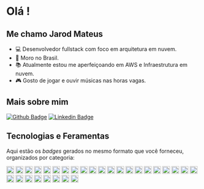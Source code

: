 # Olá !
## Me chamo Jarod Mateus

- :computer: Desenvolvedor fullstack com foco em arquitetura em nuvem.
- :house_with_garden: Moro no Brasil.
- :books: Atualmente estou me aperfeiçoando em AWS e Infraestrutura em nuvem.
- :video_game: Gosto de jogar e ouvir músicas nas horas vagas.


## Mais sobre mim
[![Github Badge](https://img.shields.io/badge/-Github-000?style=flat-square&logo=Github&logoColor=white&link=https://github.com/jarodsim)](https://github.com/jarodsim)
[![Linkedin Badge](https://img.shields.io/badge/-LinkedIn-blue?style=flat-square&logo=Linkedin&logoColor=white&link=https://www.linkedin.com/in/jarodcavalcante/)](https://www.linkedin.com/in/jarodcavalcante/)

## Tecnologias e Feramentas
Aqui estão os *badges* gerados no mesmo formato que você forneceu, organizados por categoria:

<code><img height="20" src="https://img.shields.io/badge/Python-000?style=for-the-badge&logo=python&logoColor=3776AB"></code>
<code><img height="20" src="https://img.shields.io/badge/TypeScript-000?style=for-the-badge&logo=typescript&logoColor=3178C6"></code>
<code><img height="20" src="https://img.shields.io/badge/ReactJS-000?style=for-the-badge&logo=react&logoColor=61DAFB"></code>
<code><img height="20" src="https://img.shields.io/badge/NextJS-000?style=for-the-badge&logo=next.js&logoColor=FFFFFF"></code>
<code><img height="20" src="https://img.shields.io/badge/Recharts-000?style=for-the-badge&logo=recharts&logoColor=FF4500"></code>
<code><img height="20" src="https://img.shields.io/badge/Flutter-000?style=for-the-badge&logo=flutter&logoColor=02569B"></code>
<code><img height="20" src="https://img.shields.io/badge/NodeJS-000?style=for-the-badge&logo=node.js&logoColor=339933"></code>
<code><img height="20" src="https://img.shields.io/badge/JWT-000?style=for-the-badge&logo=jsonwebtokens&logoColor=000000"></code>
<code><img height="20" src="https://img.shields.io/badge/SAML-000?style=for-the-badge&logoColor=white"></code>
<code><img height="20" src="https://img.shields.io/badge/MongoDB-000?style=for-the-badge&logo=mongodb&logoColor=47A248"></code>
<code><img height="20" src="https://img.shields.io/badge/PostgreSQL-000?style=for-the-badge&logo=postgresql&logoColor=4169E1"></code>
<code><img height="20" src="https://img.shields.io/badge/SQLAlchemy-000?style=for-the-badge&logoColor=red"></code>
<code><img height="20" src="https://img.shields.io/badge/Prisma-000?style=for-the-badge&logo=prisma&logoColor=2D3748"></code>
<code><img height="20" src="https://img.shields.io/badge/DynamoDB-000?style=for-the-badge&logo=amazon-dynamodb&logoColor=4053D6"></code>
<code><img height="20" src="https://img.shields.io/badge/AWS-000?style=for-the-badge&logo=amazonaws&logoColor=FF9900"></code>
<code><img height="20" src="https://img.shields.io/badge/Terraform-000?style=for-the-badge&logo=terraform&logoColor=7B42BC"></code>
<code><img height="20" src="https://img.shields.io/badge/Serverless Framework-000?style=for-the-badge&logo=serverless&logoColor=FD5750"></code>
<code><img height="20" src="https://img.shields.io/badge/Docker-000?style=for-the-badge&logo=docker&logoColor=2496ED"></code>
<code><img height="20" src="https://img.shields.io/badge/GitHub Actions-000?style=for-the-badge&logo=githubactions&logoColor=2088FF"></code>
<code><img height="20" src="https://img.shields.io/badge/CI/CD Pipelines-000?style=for-the-badge&logo=git&logoColor=FFFFFF"></code>
<code><img height="20" src="https://img.shields.io/badge/REST API-000?style=for-the-badge&logo=fastapi&logoColor=009688"></code>
<code><img height="20" src="https://img.shields.io/badge/Nx Monorepo-000?style=for-the-badge&logo=nrwl&logoColor=143055"></code>
<code><img height="20" src="https://img.shields.io/badge/Git-000?style=for-the-badge&logo=git&logoColor=F05032"></code>
<code><img height="20" src="https://img.shields.io/badge/Jest-000?style=for-the-badge&logo=jest&logoColor=C21325"></code>
<code><img height="20" src="https://img.shields.io/badge/Pytest-000?style=for-the-badge&logo=pytest&logoColor=blue"></code>
<code><img height="20" src="https://img.shields.io/badge/Vitest-000?style=for-the-badge&logo=vitest&logoColor=6E9F18"></code>
<code><img height="20" src="https://img.shields.io/badge/TDD-000?style=for-the-badge&logoColor=white"></code>
<code><img height="20" src="https://img.shields.io/badge/Serverless-000?style=for-the-badge&logo=serverless&logoColor=FD5750"></code>
<code><img height="20" src="https://img.shields.io/badge/Nx Monorepo-000?style=for-the-badge&logo=nrwl&logoColor=143055"></code>
